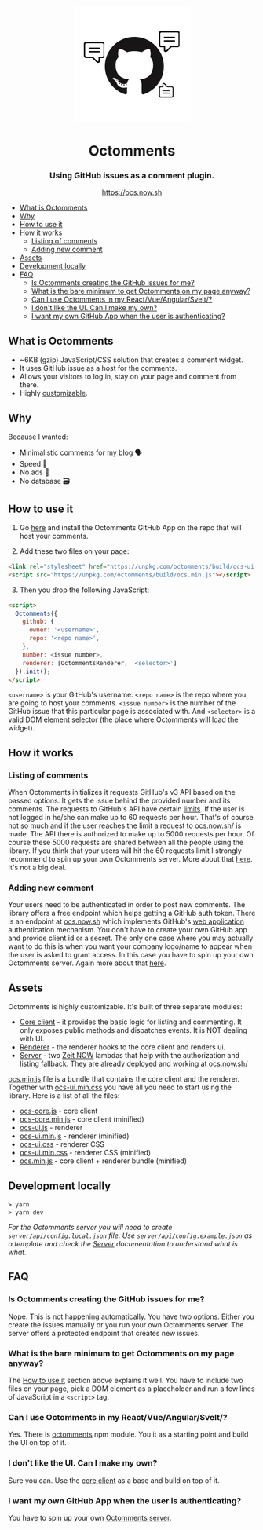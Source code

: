 <div align="center"><img src="./_assets/logo.jpg" /></div>

<h1 align="center">Octomments</h1>

<h3 align="center">Using GitHub issues as a comment plugin.</h3>

<p align="center"><a href="https://ocs.now.sh/">https://ocs.now.sh</a></p>

- [What is Octomments](#what-is-octomments)
- [Why](#why)
- [How to use it](#how-to-use-it)
- [How it works](#how-it-works)
  - [Listing of comments](#listing-of-comments)
  - [Adding new comment](#adding-new-comment)
- [Assets](#assets)
- [Development locally](#development-locally)
- [FAQ](#faq)
  - [Is Octomments creating the GitHub issues for me?](#is-octomments-creating-the-github-issues-for-me)
  - [What is the bare minimum to get Octomments on my page anyway?](#what-is-the-bare-minimum-to-get-octomments-on-my-page-anyway)
  - [Can I use Octomments in my React/Vue/Angular/Svelt/<framework name here>?](#can-i-use-octomments-in-my-reactvueangularsveltframework-name-here)
  - [I don't like the UI. Can I make my own?](#i-dont-like-the-ui-can-i-make-my-own)
  - [I want my own GitHub App when the user is authenticating?](#i-want-my-own-github-app-when-the-user-is-authenticating)

## What is Octomments

* ~6KB (gzip) JavaScript/CSS solution that creates a comment widget.
* It uses GitHub issue as a host for the comments.
* Allows your visitors to log in, stay on your page and comment from there.
* Highly [customizable](#assets).

## Why

Because I wanted:

* Minimalistic comments for [my blog](https://krasimirtsonev.com/blog) 🗣️
* Speed 🏇
* No ads 🚫
* No database 🗃️

## How to use it

1. Go [here](https://github.com/apps/octomments) and install the Octomments GitHub App on the repo that will host your comments.

2. Add these two files on your page:

```html
<link rel="stylesheet" href="https://unpkg.com/octomments/build/ocs-ui.min.css" />
<script src="https://unpkg.com/octomments/build/ocs.min.js"></script>
```

3. Then you drop the following JavaScript:

```html
<script>
  Octomments({
    github: {
      owner: '<username>',
      repo: '<repo name>',
    },
    number: <issue number>,
    renderer: [OctommentsRenderer, '<selector>']
  }).init();
</script>
```

`<username>` is your GitHub's username. `<repo name>` is the repo where you are going to host your comments. `<issue number>` is the number of the GitHub issue that this particular page is associated with. And `<selector>` is a valid DOM element selector (the place where Octomments will load the widget).

## How it works

### Listing of comments

When Octomments initializes it requests GitHub's v3 API based on the passed options. It gets the issue behind the provided number and its comments. The requests to GitHub's API have certain [limits](https://developer.github.com/v3/#rate-limiting). If the user is not logged in he/she can make up to 60 requests per hour. That's of course not so much and if the user reaches the limit a request to [ocs.now.sh/](https://ocs.now.sh/) is made. The API there is authorized to make up to 5000 requests per hour. Of course these 5000 requests are shared between all the people using the library. If you think that your users will hit the 60 requests limit I strongly recommend to spin up your own Octomments server. More about that [here](./server/README.md). It's not a big deal.

### Adding new comment

Your users need to be authenticated in order to post new comments. The library offers a free endpoint which helps getting a GitHub auth token. There is an endpoint at [ocs.now.sh](https://ocs.now.sh/) which implements GitHub's [web application](https://developer.github.com/apps/building-oauth-apps/authorizing-oauth-apps/#web-application-flow) authentication mechanism. You don't have to create your own GitHub app and provide client id or a secret. The only one case where you may actually want to do this is when you want your company logo/name to appear when the user is asked to grant access. In this case you have to spin up your own Octomments server. Again more about that [here](./server/README.md).

## Assets

Octomments is highly customizable. It's built of three separate modules:

* [Core client](./client/README.md) - it provides the basic logic for listing and commenting. It only exposes public methods and dispatches events. It is NOT dealing with UI.
* [Renderer](./renderer/README.md) - the renderer hooks to the core client and renders ui.
* [Server](./server/README.md) - two [Zeit NOW](https://zeit.co/docs) lambdas that help with the authorization and listing fallback. They are already deployed and working at [ocs.now.sh/](https://ocs.now.sh/)

[ocs.min.js](https://unpkg.com/octomments/build/ocs.min.js) file is a bundle that contains the core client and the renderer. Together with [ocs-ui.min.css](https://unpkg.com/octomments/build/ocs-ui.min.css) you have all you need to start using the library. Here is a list of all the files:

* [ocs-core.js](https://unpkg.com/octomments/build/ocs-core.js) - core client
* [ocs-core.min.js](https://unpkg.com/octomments/build/ocs-core.min.js) - core client (minified)
* [ocs-ui.js](https://unpkg.com/octomments/build/ocs-ui.js) - renderer
* [ocs-ui.min.js](https://unpkg.com/octomments/build/ocs-ui.min.js) - renderer (minified)
* [ocs-ui.css](https://unpkg.com/octomments/build/ocs-ui.css) - renderer CSS
* [ocs-ui.min.css](https://unpkg.com/octomments/build/ocs-ui.min.css) - renderer CSS (minified)
* [ocs.min.js](https://unpkg.com/octomments/build/ocs.min.js) - core client + renderer bundle (minified)

## Development locally

```
> yarn
> yarn dev
```

_For the Octomments server you will need to create `server/api/config.local.json` file. Use `server/api/config.example.json` as a template and check the [Server](./server/README.md) documentation to understand what is what._

## FAQ

### Is Octomments creating the GitHub issues for me?

Nope. This is not happening automatically. You have two options. Either you create the issues manually or you run your own Octomments server. The server offers a protected endpoint that creates new issues.

### What is the bare minimum to get Octomments on my page anyway?

The [How to use it](#how-to-use-it) section above explains it well. You have to include two files on your page, pick a DOM element as a placeholder and run a few lines of JavaScript in a `<script>` tag.

### Can I use Octomments in my React/Vue/Angular/Svelt/<framework name here>?

Yes. There is [octomments](https://www.npmjs.com/package/octomments) npm module. You it as a starting point and build the UI on top of it.

### I don't like the UI. Can I make my own?

Sure you can. Use the [core client](./client/README.md) as a base and build on top of it.

### I want my own GitHub App when the user is authenticating?

You have to spin up your own [Octomments server](./server/README.md).
